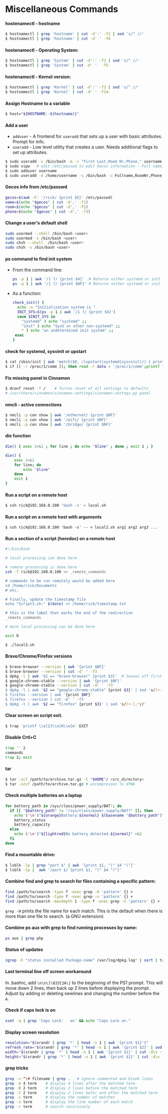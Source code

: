 # Miscellaneous Commands

#### hostenamectl - hostname
```bash
$ hostnamectl | grep 'hostname' | cut -d':' -f2 | sed 's/^ //'
$ hostnamectl | grep 'hostname' | cut -d' ' -f6
```
#### hostenamectl - Operating System:
```bash
$ hostnamectl | grep 'System' | cut -d':' -f2 | sed 's/^ //'
$ hostnamectl | grep 'System' | cut -d' '  -f5-
```
#### hostenamectl - Kernel version:
```bash
$ hostnamectl | grep 'Kernel' | cut -d':' -f2 | sed 's/^ //'
$ hostnamectl | grep 'Kernel' | cut -d' ' -f14-
```
#### Assign Hostname to a variable
```bash
$ host="${HOSTNAME:-$(hostname)}"
```

#### Add a user
- `adduser` - A frontend for `useradd` that sets up a user with basic attributes. Prompt for info.
- `useradd` - Low level utility that creates a user. Needs additional flags to set up attributes.
```bash
$ sudo useradd -s /bin/bash -m -c "First Last,Room Nr,Phone," username
$ sudo vipw   # edit /etc/passwd to edit Gecos information - Full name, Room, phone, other
$ sudo adduser username
$ sudo useradd -d /home/username -s /bin/bash -c Fullname,RoomNr,Phone,Other username && passwd username
```

#### Gecos info from /etc/passwd
```bash
gecos=$(awk -F: '/rick/ {print $5}' /etc/passwd)
name=$(echo "$gecos" | cut -d',' -f1)
room=$(echo "$gecos" | cut -d',' -f2)
phone=$(echo "$gecos" | cut -d',' -f3)
```

#### Change a user's default shell
```bash
sudo usermod --shell /bin/bash <user>
sudo usermod -s /bin/bash <user>
sudo chsh --shell  /bin/bash <user>
sudo chsh -s /bin/bash <user>
```

#### ps command to find init system
- From the command line:
  ```bash
  ps -p 1 | awk '/1 ?/ {print $4}'	# Returns either systemd or init
  ps -p 1 | awk '/1 ?/ {print $NF}'	# Returns either systemd or init
  ```
- As a function:
  ```bash
  check_init() {
    echo -n "Initialization system is "
    INIT_SYS=$(ps -p 1 | awk '/1 ?/ {print $4}')
    case $INIT_SYS in
      "systemd" ) echo "systemd" ;;
      "init" ) echo "SysV or other non-systemd" ;;
      * ) echo "an undetermined init system" ;;
   esac
  }
  ```
#### check for systemd, sysvinit or upstart
```bash
$ cat /sbin/init | awk 'match($0, /(upstart|systemd|sysvinit)/) { print toupper(substr($0, RSTART, RLENGTH));exit; }' 2> /dev/null
$ if [[ -r /proc/1/comm ]]; then read -r data < '/proc/1/comm';printf "%s\n" "${data%% *}";else printf '?\n';fi
```
#### Fix missing panel in Cinnamon
```bash
$ dconf reset -f /    # forces reset of all settings to defaults
# /usr/share/cinnamon/cinnamon-settings/cinnamon-settngs.py panel
```
#### nmcli - active connections
```bash
$ nmcli -p con show | awk '/ethernet/ {print $NF}'
$ nmcli -p con show | awk '/wifi/ {print $NF}'
$ nmcli -p con show | awk '/bridge/ {print $NF}'
```
#### die function
```bash
die() { exec 2>&1 ; for line ; do echo "$line" ; done ; exit 1 ; }

die() {
	exec 2>&1
	for line; do
		echo "$line"
	done
	exit 1
}
```
#### Run a script on a remote host
```bash
$ ssh rick@192.168.0.100 'bash -s' < local.sh
```
#### Run a script on a remote host with arguments
`$ ssh rick@192.168.0.100 'bash -s' -- < local2.sh arg1 arg2 arg3 ...`

#### Run a section of a script (heredoc) on a remote host
```bash
#!/bin/bash

# local processing can done here

# remote processing is done here
ssh -T rick@192.168.0.100 << _remote_commands

# commands to be run remotely would be added here
cd /home/rick/Documents
# etc.

# Finally, update the timestamp file
echo "Script3.sh:" $(date) >> /home/rick/timestamp.txt

# this is the label that marks the end of the redirection
_remote_commands

# more local processing can be done here

exit 0

$ ./local3.sh
```

#### Brave/Chrome/Firefox versions
```bash
$ brave-browser --version | awk '{print $NF}'
$ brave-browser --version | cut -d' ' -f3
$ dpkg -l | awk '$2 == "brave-browser" {print $3}'	# leaves off first xxx.
$ google-chrome-stable --version | awk '{print $NF}'
$ google-chrome-stable --version | cut -d' ' -f3'
$ dpkg -l | awk '$2 == "google-chrome-stable" {print $3}' | sed 's/[+-].*//'
$ firefox --version | awk '{print $NF}'
$ firefox --version | cut -d' ' -f3
$ dpkg -l | awk '$2 == "firefox" {print $3}' | sed 's/[+-].*//'
```
#### Clear screen on script exit.
```bash
$ trap 'printf \\e[2J\\e[H\\e[m' EXIT
```
#### Disable Crtl+C
```bash
trap '' 2
commands
trap 2; exit
```

#### tar
```bash
$ tar -zcf /path/to/archive.tar.gz -C "$HOME"/ <src_directory>
$ tar -xzvf /path/to/archive.tar.gz # uncompresses to $PWD
```

#### Check multiple batteries on a laptop
```bash
for battery_path in /sys/class/power_supply/BAT?; do
  if [[ "$battery_path" != "/sys/class/power_supply/BAT?" ]]; then
    echo $'\n'$"${orange}Battery:${normal} $(basename "$battery_path")"
    battery_status
    battery_capacity
  else
    echo $'\n'$"${lightred}No battery detected.${normal}" >&2
  fi
done
```

#### Find a mountable drive:
```bash
$ lsblk -lp | grep "part $" | awk '{print $1, "(" $4 ")"}'
$ lsblk -lp |  awk '/part $/ {print $1, "(" $4 ")"}'
```
#### Combine find and grep to search for files containing a specific pattern:
```bash
find /path/to/search -type f -exec grep -H 'pattern' {} +
find /path/to/search -type f -exec grep -n 'pattern' {} +
find /path/to/search -maxdepth 1 -type f -exec grep -n 'pattern' {} +
```
`grep -H` prints the file name for each match. This is the default when there is more than one file to search. (a GNU extension)

#### Combine ps aux with grep to find running processes by name:
```bash
ps aux | grep php
```
#### Status of updates
```bash
zgrep -h "status installed Package-name" /var/log/dpkg.log* | sort | tail -n 1
```
#### Last terminal line off screen workaround
In .bashrc, add `\n\n\[\033[2A\]` to the beginning of the PS1 prompt. This will move down 2 lines, then back up 2 lines before displaying the prompt.
Adjust by adding or deleting newlines and changing the number before the `A`.

#### Check if caps lock is on
```bash
xset -q | grep 'Caps Lock:   on' && echo "Caps Lock on."
```
#### Display screen resolution
```bash
resolution="$(xrandr | grep '*' | head -n 1 | awk '{print $1}')"
refresh_rate="$(xrandr | grep '*' | head -n 1 | awk '{print $2}' | sed 's/*+//')"
width="$(xrandr | grep '*' | head -n 1 | awk '{print $1}' | cut -d\x -f1)"
height="$(xrandr | grep '*' | head -n 1 | awk '{print $1}' | cut -d\x -f2)"
```
#### grep tricks
```bash
grep -v ^\# filename | grep .   # ignore commented and blank lines
grep -A 4 term    # display 4 lines after the matched term
grep -B 2 term    # display 2 lines before the matched term
grep -C 2 term    # display 2 lines befor and after the matched term
grep -c term      # display the number of matches
grep -n term      # display the line number of each match
grep -r term      # search recursively
```
